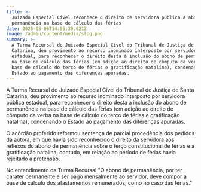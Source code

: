 ```yaml
---
title: >-
  Juizado Especial Cível reconhece o direito de servidora pública a abono de
  permanência na base de cálculo das férias
date: 2025-05-06T14:56:30.021Z
image: /admin/content/media/slpg.png
summary: >-
  A Turma Recursal do Juizado Especial Cível do Tribunal de Justiça de Santa
  Catarina, deu provimento ao recurso inominado interposto por servidora pública
  estadual, para reconhecer o direito desta à inclusão do abono de permanência
  na base de cálculo das férias (em adição ao direito de cômputo da verba na
  base de cálculo do terço de férias e gratificação natalina), condenando o
  Estado ao pagamento das diferenças apuradas.
---
```

A Turma Recursal do Juizado Especial Cível do Tribunal de Justiça de Santa Catarina, deu provimento ao recurso inominado interposto por servidora pública estadual, para reconhecer o direito desta à inclusão do abono de permanência na base de cálculo das férias (em adição ao direito de cômputo da verba na base de cálculo do terço de férias e gratificação natalina), condenando o Estado ao pagamento das diferenças apuradas.

O acórdão proferido reformou sentença de parcial procedência dos pedidos da autora, em que havia sido reconhecido o direito da servidora aos reflexos do abono de permanência sobre o terço constitucional de férias e a gratificação natalina, contudo, em relação ao período de férias havia rejeitado a pretensão.

No entendimento da Turma Recursal "O abono de permanência, por ter caráter permanente e ser pago mensalmente ao servidor, deve compor a base de cálculo dos afastamentos remunerados, como no caso das férias."
